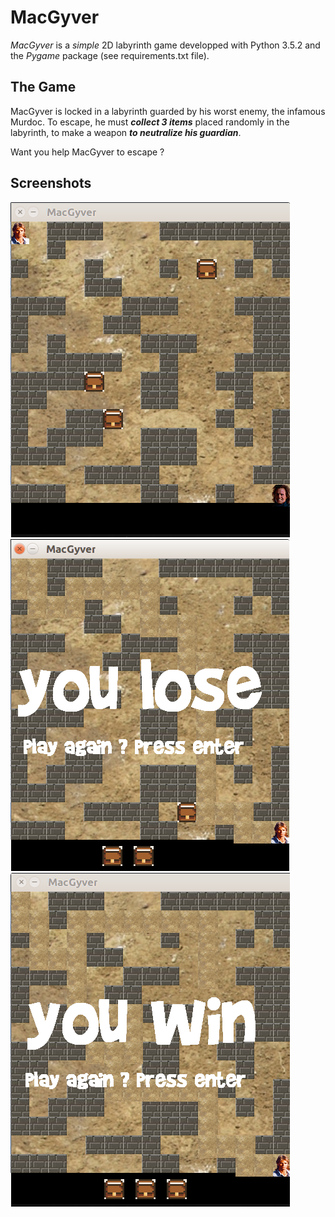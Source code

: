 # MacGyver

*MacGyver* is a *simple* 2D labyrinth game developped with Python 3.5.2 and the *Pygame* package
(see requirements.txt file).

## The Game 

MacGyver is locked in a labyrinth guarded by his worst enemy, the infamous Murdoc. To escape, he must __*collect 3 items*__ placed randomly in the labyrinth, to make a weapon __*to neutralize his guardian*__. 

Want you help MacGyver to escape ? 

## Screenshots
![screenshot 1](https://github.com/blaisek/MacGyver/blob/master/image/mac2.png)
![screenshot 2](https://github.com/blaisek/MacGyver/blob/master/image/mac1.png)
![screenshot 3](https://github.com/blaisek/MacGyver/blob/master/image/mac3.png)
